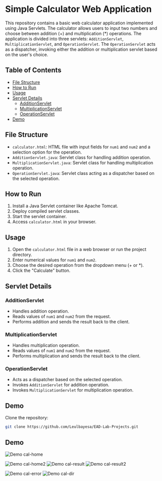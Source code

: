 # Simple Calculator Web Application

This repository contains a basic web calculator application implemented using Java Servlets. The calculator allows users to input two numbers and choose between addition (+) and multiplication (*) operations. The application is divided into three servlets: `AdditionServlet`, `MultiplicationServlet`, and `OperationServlet`. The `OperationServlet` acts as a dispatcher, invoking either the addition or multiplication servlet based on the user's choice.

## Table of Contents

- [File Structure](#file-structure)
- [How to Run](#how-to-run)
- [Usage](#usage)
- [Servlet Details](#servlet-details)
  - [AdditionServlet](#additionservlet)
  - [MultiplicationServlet](#multiplicationservlet)
  - [OperationServlet](#operationservlet)
- [Demo](#demo)

## File Structure

- `calculator.html`: HTML file with input fields for `num1` and `num2` and a selection option for the operation.
- `AdditionServlet.java`: Servlet class for handling addition operation.
- `MultiplicationServlet.java`: Servlet class for handling multiplication operation.
- `OperationServlet.java`: Servlet class acting as a dispatcher based on the selected operation.

## How to Run

1. Install a Java Servlet container like Apache Tomcat.
2. Deploy compiled servlet classes.
3. Start the servlet container.
4. Access `calculator.html` in your browser.

## Usage

1. Open the `calculator.html` file in a web browser or run the project directory.
2. Enter numerical values for `num1` and `num2`.
3. Choose the desired operation from the dropdown menu (+ or *).
4. Click the "Calculate" button.

## Servlet Details

### AdditionServlet

- Handles addition operation.
- Reads values of `num1` and `num2` from the request.
- Performs addition and sends the result back to the client.

### MultiplicationServlet

- Handles multiplication operation.
- Reads values of `num1` and `num2` from the request.
- Performs multiplication and sends the result back to the client.

### OperationServlet

- Acts as a dispatcher based on the selected operation.
- Invokes `AdditionServlet` for addition operation.
- Invokes `MultiplicationServlet` for multiplication operation.

## Demo

Clone the repository:
```bash
git clone https://github.com/Leulbayesa/EAD-Lab-Projects.git
```

## Demo
![Demo cal-home](https://github.com/LeulBayesa/SimpleEmployeeManagementSystem/blob/master/Img/cal-screenshot/cal-home.png)

![Demo cal-home2](https://github.com/LeulBayesa/SimpleEmployeeManagementSystem/blob/master/Img/cal-screenshot/cal-home2.png)
![Demo cal-result ](https://github.com/LeulBayesa/SimpleEmployeeManagementSystem/blob/master/Img/cal-screenshot/cal-result.png)
![Demo cal-result2 ](https://github.com/LeulBayesa/SimpleEmployeeManagementSystem/blob/master/Img/cal-screenshot/cal-result2.png)

![Demo cal-error ](https://github.com/LeulBayesa/SimpleEmployeeManagementSystem/blob/master/Img/cal-screenshot/cal-error.png)
![Demo cal-dir ](https://github.com/LeulBayesa/SimpleEmployeeManagementSystem/blob/master/Img/cal-screenshot/cal-dir.png)
